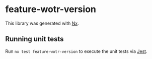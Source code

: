 # feature-wotr-version

This library was generated with [Nx](https://nx.dev).

## Running unit tests

Run `nx test feature-wotr-version` to execute the unit tests via [Jest](https://jestjs.io).
